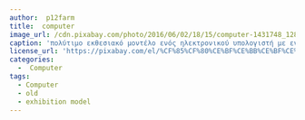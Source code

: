 ```yaml
---
author:  p12farm
title:  computer
image_url: /cdn.pixabay.com/photo/2016/06/02/18/15/computer-1431748_1280.jpg
caption: 'πολύτιμο εκθεσιακό μοντέλο ενός ηλεκτρονικού υπολογιστή με ενσωματωμένο πληκτρολόγιο'
license_url: 'https://pixabay.com/el/%CF%85%CF%80%CE%BF%CE%BB%CE%BF%CE%B3%CE%B9%CF%83%CF%84%CE%AE-%CE%BC%CE%B7%CF%87%CE%AC%CE%BD%CE%B7%CE%BC%CE%B1-vintage-retro-1431748/'
categories:
  -  Computer
tags:
  - Computer
  - old
  - exhibition model
---
```

